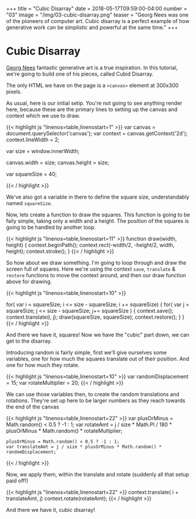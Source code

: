 +++
title = "Cubic Disarray"
date = 2018-05-17T09:59:00-04:00
number = "03"
image = "/img/03-cubic-disarray.png"
teaser = "Georg Nees was one of the pioneers of computer art. Cubic disarray is a perfect example of how generative work can be simplistic and powerful at the same time."
+++

# Cubic Disarray

[Georg Nees](https://en.wikipedia.org/wiki/Georg_Nees) fantastic generative art is a true inspiration. In this tutorial, we're going to build one of his pieces, called Cubid Disarray.

The only HTML we have on the page is a `<canvas>` element at 300x300 pixels.

As usual, here is our initial setip. You're not going to see anything render here, because these are the primary lines to setting up the canvas and context which we use to draw.

<div id="tmd-1" class="tmd-trigger" data-from="0" data-action="replace" data-to="all">
{{< highlight js "linenos=table,linenostart=1" >}}
var canvas = document.querySelector('canvas');
var context = canvas.getContext('2d');
context.lineWidth = 2;

var size = window.innerWidth;

canvas.width = size;
canvas.height = size;

var squareSize = 40;
 
{{< / highlight >}}
</div>

We've also got a variable in there to define the square size, understandably named `squareSize`.

Now, lets create a function to draw the squares. This function is going to be faily simple, taking only a width and a height. The position of the squares is going to be handled by another loop.

<div id="tmd-2" class="tmd-trigger" data-from="12" data-action="inject" data-to="12">
{{< highlight js "linenos=table,linenostart=11" >}}
function draw(width, height) {
  context.beginPath();
  context.rect(-width/2, -height/2, width, height);
  context.stroke(); 
}
{{< / highlight >}}
</div>

So how about we draw something. I'm going to loop through and draw the screen full of squares. Here we're using the context `save`, `translate` & `restore` functions to move the context around, and then our draw function above for drawing.

<div id="tmd-3" class="tmd-trigger" data-action="inject" data-from="18" data-to="all">  
{{< highlight js "linenos=table,linenostart=10" >}}
 
for( var i = squareSize; i <= size - squareSize; i += squareSize) {
  for( var j = squareSize; j <= size - squareSize; j+= squareSize ) {
    context.save();
    context.translate(i, j);
    draw(squareSize, squareSize);
    context.restore();
  }
}
{{< / highlight >}}
</div>

And there we have it, squares! Now we have the "cubic" part down, we can get to the disarray. 

Introducing random is fairly simple, first we'll give ourselves some variables, one for how much the squares translate out of their position. And one for how much they rotate.

<div id="tmd-3" class="tmd-trigger" data-action="inject" data-from="11" data-to="11">  
{{< highlight js "linenos=table,linenostart=10" >}}
var randomDisplacement = 15;
var rotateMultiplier = 20;
{{< / highlight >}}
</div>

We can use those variables then, to create the random translations and rotations. They're set up here to be larger numbers as they reach towards the end of the canvas

<div id="tmd-3" class="tmd-trigger" data-action="inject" data-from="22" data-to="22">  
{{< highlight js "linenos=table,linenostart=22" >}}
    var plusOrMinus = Math.random() < 0.5 ? -1 : 1;
    var rotateAmt = j / size * Math.PI / 180 * plusOrMinus * Math.random() * rotateMultiplier;

    plusOrMinus = Math.random() < 0.5 ? -1 : 1;
    var translateAmt = j / size * plusOrMinus * Math.random() * randomDisplacement;
      
{{< / highlight >}}
</div>

Now, we apply them, within the translate and rotate (suddenly all that setup paid off!)

<div id="tmd-3" class="tmd-trigger" data-action="replace" data-from="29" data-to="30">  
{{< highlight js "linenos=table,linenostart=22" >}}
    context.translate( i + translateAmt, j)
    context.rotate(rotateAmt);
{{< / highlight >}}
</div>

And there we have it, cubic disarray!